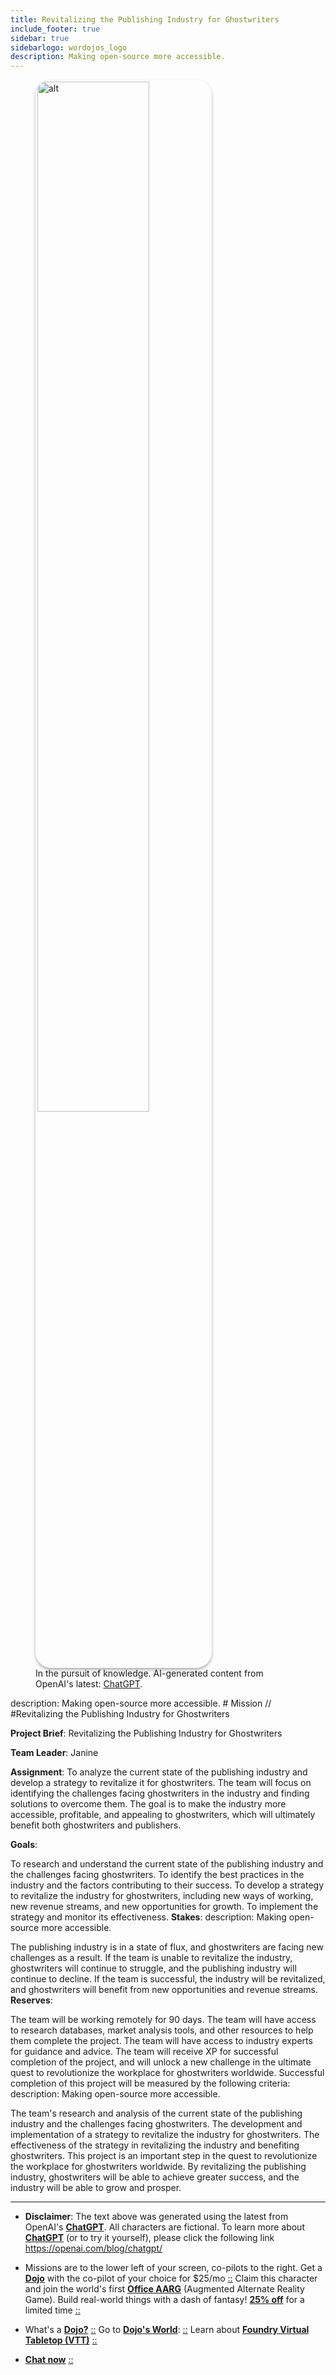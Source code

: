 ```yaml
---
title: Revitalizing the Publishing Industry for Ghostwriters
include_footer: true
sidebar: true
sidebarlogo: wordojos_logo
description: Making open-source more accessible.
---
```

<figure>
    <img src='/uploads/mechs/Barista.png' style="width: 65%;height: 65%;padding: 3px; box-shadow: 0 3px 5px rgba(0,0,0,.3);border-radius: 25px;overflow: hidden;border: none;" align="middle"; alt='alt'; alt='student in hoody with laptop';/>
    <figcaption>In the pursuit of knowledge.  AI-generated content from OpenAI's latest: <a href="https://openai.com/blog/chatgpt/" >ChatGPT</a>.</figcaption>
</figure>
description: Making open-source more accessible.
# Mission // #Revitalizing the Publishing Industry for Ghostwriters

**Project Brief**: Revitalizing the Publishing Industry for Ghostwriters

**Team Leader**: Janine

**Assignment**:
To analyze the current state of the publishing industry and develop a strategy to revitalize it for ghostwriters. The team will focus on identifying the challenges facing ghostwriters in the industry and finding solutions to overcome them. The goal is to make the industry more accessible, profitable, and appealing to ghostwriters, which will ultimately benefit both ghostwriters and publishers.

**Goals**:

To research and understand the current state of the publishing industry and the challenges facing ghostwriters.
To identify the best practices in the industry and the factors contributing to their success.
To develop a strategy to revitalize the industry for ghostwriters, including new ways of working, new revenue streams, and new opportunities for growth.
To implement the strategy and monitor its effectiveness.
**Stakes**:
description: Making open-source more accessible.

The publishing industry is in a state of flux, and ghostwriters are facing new challenges as a result.
If the team is unable to revitalize the industry, ghostwriters will continue to struggle, and the publishing industry will continue to decline.
If the team is successful, the industry will be revitalized, and ghostwriters will benefit from new opportunities and revenue streams.
**Reserves**:

The team will be working remotely for 90 days.
The team will have access to research databases, market analysis tools, and other resources to help them complete the project.
The team will have access to industry experts for guidance and advice.
The team will receive XP for successful completion of the project, and will unlock a new challenge in the ultimate quest to revolutionize the workplace for ghostwriters worldwide.
Successful completion of this project will be measured by the following criteria:
description: Making open-source more accessible.

The team's research and analysis of the current state of the publishing industry and the challenges facing ghostwriters.
The development and implementation of a strategy to revitalize the industry for ghostwriters.
The effectiveness of the strategy in revitalizing the industry and benefiting ghostwriters.
This project is an important step in the quest to revolutionize the workplace for ghostwriters worldwide. By revitalizing the publishing industry, ghostwriters will be able to achieve greater success, and the industry will be able to grow and prosper.

---

* **Disclaimer**: The text above was generated using the latest from OpenAI's [**ChatGPT**](https://openai.com/blog/chatgpt/).  All characters are fictional.  To learn more about [**ChatGPT**](https://openai.com/blog/chatgpt/) (or to try it yourself), please click the following link https://openai.com/blog/chatgpt/

* Missions are to the lower left of your screen, co-pilots to the right. Get a [**Dojo**](https://workmates.live/marketplace) with the co-pilot of your choice for $25/mo [::](https://workmates.live/marketplace)  Claim this character and join the world's first [**Office AARG**](https://dojos.world) (Augmented Alternate Reality Game). Build real-world things with a dash of fantasy! [**25% off**](https://blog.workdojos.com/deal-on-a-dojo) for a limited time [::](https://blog.workdojos.com/deal-on-a-dojo) 

* What's a [**Dojo?**](https://workdojos.com) [::](https://workdojos.com)  Go to [**Dojo's World**](https://dojos.world): [::](https://dojos.world)  Learn about [**Foundry Virtual Tabletop (VTT)**](https://foundryvtt.com) [::](https://foundryvtt.com/)

* [**Chat now**](https://chat.workmates.live/channel/support) [::](https://chat.workmates.live/channel/support)